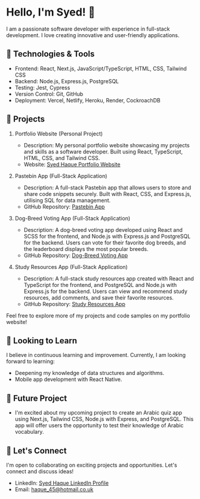 <!-- ### Hi there 👋 -->

# Hello, I'm Syed! 👋

I am a passionate software developer with experience in full-stack development. I love creating innovative and user-friendly applications. 

## 🔧 Technologies & Tools

- Frontend: React, Next.js, JavaScript/TypeScript, HTML, CSS, Tailwind CSS
- Backend: Node.js, Express.js, PostgreSQL
- Testing: Jest, Cypress
- Version Control: Git, GitHub
- Deployment: Vercel, Netlify, Heroku, Render, CockroachDB

## 🚀 Projects

1. Portfolio Website (Personal Project)
   - Description: My personal portfolio website showcasing my projects and skills as a software developer. Built using React, TypeScript, HTML, CSS, and Tailwind CSS.
   - Website: [Syed Haque Portfolio Website](https://portfolio-syed-45.vercel.app/)

2. Pastebin App (Full-Stack Application)
   - Description: A full-stack Pastebin app that allows users to store and share code snippets securely. Built with React, CSS, and Express.js, utilising SQL for data management.
   - GitHub Repository: [Pastebin App](https://github.com/keadeish/pastebin-front-end)

3. Dog-Breed Voting App (Full-Stack Application)
   - Description: A dog-breed voting app developed using React and SCSS for the frontend, and Node.js with Express.js and PostgreSQL for the backend. Users can vote for their favorite dog breeds, and the leaderboard displays the most popular breeds.
   - GitHub Repository: [Dog-Breed Voting App](https://github.com/syed-45/c5b1-dog-breeds-front-end)

4. Study Resources App (Full-Stack Application)
   - Description: A full-stack study resources app created with React and TypeScript for the frontend, and PostgreSQL and Node.js with Express.js for the backend. Users can view and recommend study resources, add comments, and save their favorite resources.
   - GitHub Repository: [Study Resources App](https://github.com/syed-45/study-resource-catalog-c5c3)

Feel free to explore more of my projects and code samples on my portfolio website!

## 🌱 Looking to Learn

I believe in continuous learning and improvement. Currently, I am looking forward to learning:

- Deepening my knowledge of data structures and algorithms.
- Mobile app development with React Native.

## 🚀 Future Project

- I'm excited about my upcoming project to create an Arabic quiz app using Next.js, Tailwind CSS, Node.js with Express, and PostgreSQL. This app will offer users the opportunity to test their knowledge of Arabic vocabulary.

## 👯 Let's Connect

I'm open to collaborating on exciting projects and opportunities. Let's connect and discuss ideas!

- LinkedIn: [Syed Haque LinkedIn Profile](https://linkedin.com/in/syed-haque1)
- Email: haque_45@hotmail.co.uk

